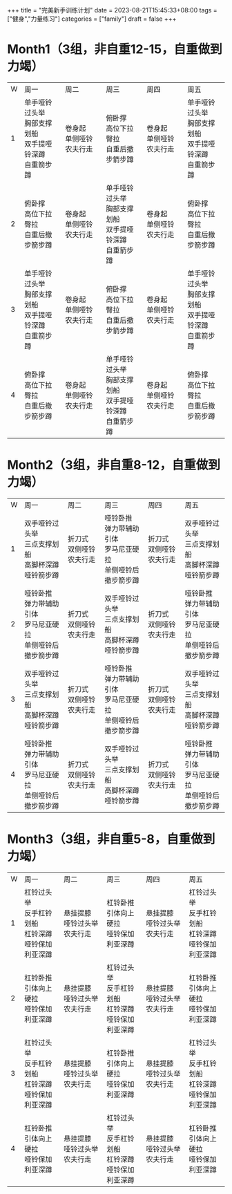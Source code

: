 +++
title = "完美新手训练计划"
date = 2023-08-21T15:45:33+08:00
tags = ["健身","力量练习"]
categories = ["family"]
draft = false
+++

# Month1（3组，非自重12-15，自重做到力竭）		

|   |   |   |   |   |   |
|---|---|---|---|---|---|
|W|周一|周二|周三|周四|周五|
|1|单手哑铃过头举  <br>胸部支撑划船  <br>双手提哑铃深蹲  <br>自重箭步蹲|卷身起  <br>单侧哑铃农夫行走|俯卧撑  <br>高位下拉  <br>臀拉  <br>自重后撤步箭步蹲|卷身起  <br>单侧哑铃农夫行走|单手哑铃过头举  <br>胸部支撑划船  <br>双手提哑铃深蹲  <br>自重箭步蹲|
|2|俯卧撑  <br>高位下拉  <br>臀拉  <br>自重后撤步箭步蹲|卷身起  <br>单侧哑铃农夫行走|单手哑铃过头举  <br>胸部支撑划船  <br>双手提哑铃深蹲  <br>自重箭步蹲|卷身起  <br>单侧哑铃农夫行走|俯卧撑  <br>高位下拉  <br>臀拉  <br>自重后撤步箭步蹲|
|3|单手哑铃过头举  <br>胸部支撑划船  <br>双手提哑铃深蹲  <br>自重箭步蹲|卷身起  <br>单侧哑铃农夫行走|俯卧撑  <br>高位下拉  <br>臀拉  <br>自重后撤步箭步蹲|卷身起  <br>单侧哑铃农夫行走|单手哑铃过头举  <br>胸部支撑划船  <br>双手提哑铃深蹲  <br>自重箭步蹲|
|4|俯卧撑  <br>高位下拉  <br>臀拉  <br>自重后撤步箭步蹲|卷身起  <br>单侧哑铃农夫行走|单手哑铃过头举  <br>胸部支撑划船  <br>双手提哑铃深蹲  <br>自重箭步蹲|卷身起  <br>单侧哑铃农夫行走|俯卧撑  <br>高位下拉  <br>臀拉  <br>自重后撤步箭步蹲|
# Month2（3组，非自重8-12，自重做到力竭）		

|   |   |   |   |   |   |
|---|---|---|---|---|---|
|W|周一|周二|周三|周四|周五|
|1|双手哑铃过头举 <br>三点支撑划船  <br>高脚杯深蹲  <br>哑铃箭步蹲|折刀式  <br>双侧哑铃农夫行走|哑铃卧推  <br>弹力带辅助引体  <br>罗马尼亚硬拉  <br>单侧哑铃后撤步箭步蹲|折刀式  <br>双侧哑铃农夫行走|双手哑铃过头举  <br>三点支撑划船  <br>高脚杯深蹲  <br>哑铃箭步蹲|
|2|哑铃卧推  <br>弹力带辅助引体  <br>罗马尼亚硬拉  <br>单侧哑铃后撤步箭步蹲|折刀式  <br>双侧哑铃农夫行走|双手哑铃过头举  <br>三点支撑划船  <br>高脚杯深蹲  <br>哑铃箭步蹲|折刀式  <br>双侧哑铃农夫行走|哑铃卧推  <br>弹力带辅助引体  <br>罗马尼亚硬拉  <br>单侧哑铃后撤步箭步蹲|
|3|双手哑铃过头举  <br>三点支撑划船  <br>高脚杯深蹲  <br>哑铃箭步蹲|折刀式  <br>双侧哑铃农夫行走|哑铃卧推  <br>弹力带辅助引体  <br>罗马尼亚硬拉  <br>单侧哑铃后撤步箭步蹲|折刀式  <br>双侧哑铃农夫行走|双手哑铃过头举  <br>三点支撑划船  <br>高脚杯深蹲  <br>哑铃箭步蹲|
|4|哑铃卧推  <br>弹力带辅助引体  <br>罗马尼亚硬拉  <br>单侧哑铃后撤步箭步蹲|折刀式  <br>双侧哑铃农夫行走|双手哑铃过头举  <br>三点支撑划船  <br>高脚杯深蹲  <br>哑铃箭步蹲|折刀式  <br>双侧哑铃农夫行走|哑铃卧推  <br>弹力带辅助引体  <br>罗马尼亚硬拉  <br>单侧哑铃后撤步箭步蹲|
# Month3（3组，非自重5-8，自重做到力竭）		

|   |   |   |   |   |   |
|---|---|---|---|---|---|
|W|周一|周二|周三|周四|周五|
|1|杠铃过头举  <br>反手杠铃划船  <br>杠铃深蹲  <br>哑铃保加利亚深蹲|悬挂提膝  <br>哑铃过头举农夫行走|杠铃卧推  <br>引体向上  <br>硬拉  <br>哑铃保加利亚深蹲|悬挂提膝  <br>哑铃过头举农夫行走|杠铃过头举  <br>反手杠铃划船  <br>杠铃深蹲  <br>哑铃保加利亚深蹲|
|2|杠铃卧推  <br>引体向上  <br>硬拉  <br>哑铃保加利亚深蹲|悬挂提膝  <br>哑铃过头举农夫行走|杠铃过头举  <br>反手杠铃划船  <br>杠铃深蹲  <br>哑铃保加利亚深蹲|悬挂提膝  <br>哑铃过头举农夫行走|杠铃卧推  <br>引体向上  <br>硬拉  <br>哑铃保加利亚深蹲|
|3|杠铃过头举  <br>反手杠铃划船  <br>杠铃深蹲  <br>哑铃保加利亚深蹲|悬挂提膝  <br>哑铃过头举农夫行走|杠铃卧推  <br>引体向上  <br>硬拉  <br>哑铃保加利亚深蹲|悬挂提膝  <br>哑铃过头举农夫行走|杠铃过头举  <br>反手杠铃划船  <br>杠铃深蹲  <br>哑铃保加利亚深蹲|
|4|杠铃卧推  <br>引体向上  <br>硬拉  <br>哑铃保加利亚深蹲|悬挂提膝  <br>哑铃过头举农夫行走|杠铃过头举  <br>反手杠铃划船  <br>杠铃深蹲  <br>哑铃保加利亚深蹲|悬挂提膝  <br>哑铃过头举农夫行走|杠铃卧推  <br>引体向上  <br>硬拉  <br>哑铃保加利亚深蹲|